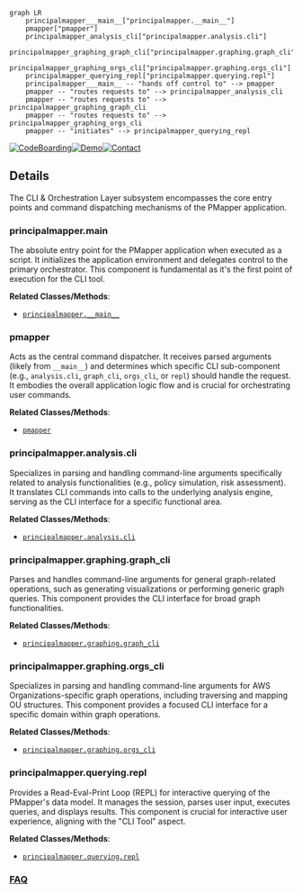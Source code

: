 ```mermaid
graph LR
    principalmapper___main__["principalmapper.__main__"]
    pmapper["pmapper"]
    principalmapper_analysis_cli["principalmapper.analysis.cli"]
    principalmapper_graphing_graph_cli["principalmapper.graphing.graph_cli"]
    principalmapper_graphing_orgs_cli["principalmapper.graphing.orgs_cli"]
    principalmapper_querying_repl["principalmapper.querying.repl"]
    principalmapper___main__ -- "hands off control to" --> pmapper
    pmapper -- "routes requests to" --> principalmapper_analysis_cli
    pmapper -- "routes requests to" --> principalmapper_graphing_graph_cli
    pmapper -- "routes requests to" --> principalmapper_graphing_orgs_cli
    pmapper -- "initiates" --> principalmapper_querying_repl
```

[![CodeBoarding](https://img.shields.io/badge/Generated%20by-CodeBoarding-9cf?style=flat-square)](https://github.com/CodeBoarding/GeneratedOnBoardings)[![Demo](https://img.shields.io/badge/Try%20our-Demo-blue?style=flat-square)](https://www.codeboarding.org/demo)[![Contact](https://img.shields.io/badge/Contact%20us%20-%20contact@codeboarding.org-lightgrey?style=flat-square)](mailto:contact@codeboarding.org)

## Details

The CLI & Orchestration Layer subsystem encompasses the core entry points and command dispatching mechanisms of the PMapper application.

### principalmapper.__main__
The absolute entry point for the PMapper application when executed as a script. It initializes the application environment and delegates control to the primary orchestrator. This component is fundamental as it's the first point of execution for the CLI tool.


**Related Classes/Methods**:

- <a href="https://github.com/nccgroup/PMapper/blob/master/principalmapper/__main__.py" target="_blank" rel="noopener noreferrer">`principalmapper.__main__`</a>


### pmapper
Acts as the central command dispatcher. It receives parsed arguments (likely from `__main__`) and determines which specific CLI sub-component (e.g., `analysis.cli`, `graph_cli`, `orgs_cli`, or `repl`) should handle the request. It embodies the overall application logic flow and is crucial for orchestrating user commands.


**Related Classes/Methods**:

- <a href="https://github.com/nccgroup/PMapper/blob/master/pmapper.py" target="_blank" rel="noopener noreferrer">`pmapper`</a>


### principalmapper.analysis.cli
Specializes in parsing and handling command-line arguments specifically related to analysis functionalities (e.g., policy simulation, risk assessment). It translates CLI commands into calls to the underlying analysis engine, serving as the CLI interface for a specific functional area.


**Related Classes/Methods**:

- <a href="https://github.com/nccgroup/PMapper/blob/master/principalmapper/analysis/cli.py" target="_blank" rel="noopener noreferrer">`principalmapper.analysis.cli`</a>


### principalmapper.graphing.graph_cli
Parses and handles command-line arguments for general graph-related operations, such as generating visualizations or performing generic graph queries. This component provides the CLI interface for broad graph functionalities.


**Related Classes/Methods**:

- <a href="https://github.com/nccgroup/PMapper/blob/master/principalmapper/graphing/graph_cli.py" target="_blank" rel="noopener noreferrer">`principalmapper.graphing.graph_cli`</a>


### principalmapper.graphing.orgs_cli
Specializes in parsing and handling command-line arguments for AWS Organizations-specific graph operations, including traversing and mapping OU structures. This component provides a focused CLI interface for a specific domain within graph operations.


**Related Classes/Methods**:

- <a href="https://github.com/nccgroup/PMapper/blob/master/principalmapper/graphing/orgs_cli.py" target="_blank" rel="noopener noreferrer">`principalmapper.graphing.orgs_cli`</a>


### principalmapper.querying.repl
Provides a Read-Eval-Print Loop (REPL) for interactive querying of the PMapper's data model. It manages the session, parses user input, executes queries, and displays results. This component is crucial for interactive user experience, aligning with the "CLI Tool" aspect.


**Related Classes/Methods**:

- <a href="https://github.com/nccgroup/PMapper/blob/master/principalmapper/querying/repl.py" target="_blank" rel="noopener noreferrer">`principalmapper.querying.repl`</a>




### [FAQ](https://github.com/CodeBoarding/GeneratedOnBoardings/tree/main?tab=readme-ov-file#faq)
